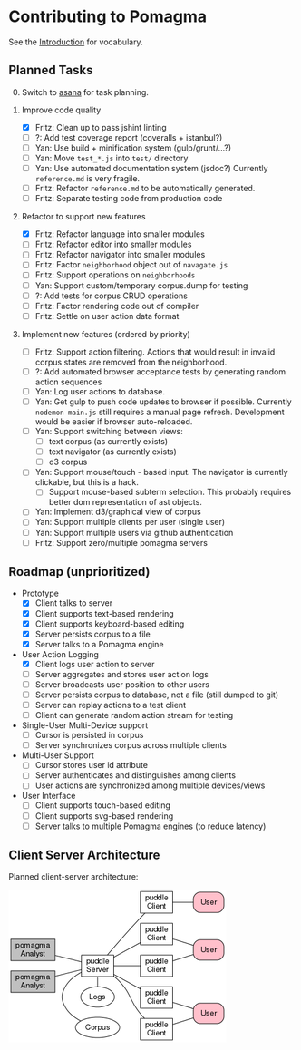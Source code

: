 # Contributing to Pomagma

See the [Introduction](/doc/intro.md) for vocabulary.

## Planned Tasks

0. Switch to [asana](https://app.asana.com/0/15654386884203) for task planning.

1. Improve code quality
    - [x] Fritz: Clean up to pass jshint linting
    - [ ] ?: Add test coverage report (coveralls + istanbul?)
    - [ ] Yan: Use build + minification system (gulp/grunt/...?)
    - [ ] Yan: Move `test_*.js` into `test/` directory
    - [ ] Yan: Use automated documentation system (jsdoc?)
        Currently `reference.md` is very fragile.
    - [ ] Fritz: Refactor `reference.md` to be automatically generated.
    - [ ] Fritz: Separate testing code from production code

2. Refactor to support new features
    - [x] Fritz: Refactor language into smaller modules
    - [ ] Fritz: Refactor editor into smaller modules
    - [ ] Fritz: Refactor navigator into smaller modules
    - [ ] Fritz: Factor `neighborhood` object out of `navagate.js`
    - [ ] Fritz: Support operations on `neighborhoods`
    - [ ] Yan: Support custom/temporary corpus.dump for testing
    - [ ] ?: Add tests for corpus CRUD operations
    - [ ] Fritz: Factor rendering code out of compiler
    - [ ] Fritz: Settle on user action data format

3. Implement new features (ordered by priority)
    - [ ] Fritz: Support action filtering.
        Actions that would result in invalid corpus states are removed from
        the neighborhood.
    - [ ] ?: Add automated browser acceptance tests
        by generating random action sequences
    - [ ] Yan: Log user actions to database.
    - [ ] Yan: Get gulp to push code updates to browser if possible.
        Currently `nodemon main.js` still requires a manual page refresh.
        Development would be easier if browser auto-reloaded.
    - [ ] Yan: Support switching between views:
        - [ ] text corpus (as currently exists)
        - [ ] text navigator (as currently exists)
        - [ ] d3 corpus
    - [ ] Yan: Support mouse/touch - based input.
        The navigator is currently clickable, but this is a hack.
        - [ ] Support mouse-based subterm selection.
            This probably requires better dom representation of ast objects.
    - [ ] Yan: Implement d3/graphical view of corpus
    - [ ] Yan: Support multiple clients per user (single user)
    - [ ] Yan: Support multiple users via github authentication
    - [ ] Fritz: Support zero/multiple pomagma servers

## Roadmap (unprioritized)

- Prototype
    - [x] Client talks to server
    - [x] Client supports text-based rendering
    - [x] Client supports keyboard-based editing
    - [x] Server persists corpus to a file
    - [x] Server talks to a Pomagma engine
- User Action Logging
    - [x] Client logs user action to server
    - [ ] Server aggregates and stores user action logs
    - [ ] Server broadcasts user position to other users
    - [ ] Server persists corpus to database, not a file (still dumped to git)
    - [ ] Server can replay actions to a test client
    - [ ] Client can generate random action stream for testing
- Single-User Multi-Device support
    - [ ] Cursor is persisted in corpus
    - [ ] Server synchronizes corpus across multiple clients
- Multi-User Support
    - [ ] Cursor stores user id attribute
    - [ ] Server authenticates and distinguishes among clients
    - [ ] User actions are synchronized among multiple devices/views
- User Interface
    - [ ] Client supports touch-based editing
    - [ ] Client supports svg-based rendering
    - [ ] Server talks to multiple Pomagma engines (to reduce latency)

## Client Server Architecture

Planned client-server architecture:

[![Architecture](/doc/architecture.png)](/doc/architecture.pdf)
